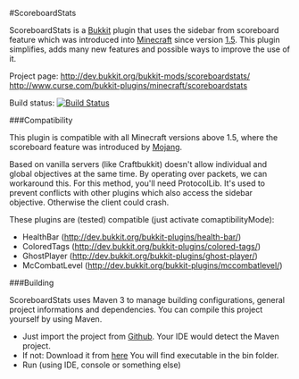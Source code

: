 #ScoreboardStats

ScoreboardStats is a [Bukkit](https://github.com/Bukkit/Bukkit) plugin
    that uses the sidebar from scoreboard feature which was introduced into
    [Minecraft](http://minecraft.net) since version
    [1.5](http://mcupdate.tumblr.com/post/45267771887/minecraft-1-5).
This plugin simplifies, adds many new features and possible ways to improve
    the use of it.

Project page:
    http://dev.bukkit.org/bukkit-mods/scoreboardstats/
    http://www.curse.com/bukkit-plugins/minecraft/scoreboardstats

Build status:
    [![Build Status](https://travis-ci.org/games647/ScoreboardStats.svg)](https://travis-ci.org/games647/ScoreboardStats/)

###Compatibility

This plugin is compatible with all Minecraft versions above 1.5, where the
    scoreboard feature was introduced by [Mojang](https://mojang.com/).

Based on vanilla servers (like Craftbukkit) doesn't allow individual and global
objectives at the same time. By operating over packets, we can workaround this.
For this method, you'll need ProtocolLib. It's used to prevent conflicts with
other plugins which also access the sidebar objective. Otherwise the client
could crash.

These plugins are (tested) compatible (just activate comaptibilityMode):
* HealthBar (http://dev.bukkit.org/bukkit-plugins/health-bar/)
* ColoredTags (http://dev.bukkit.org/bukkit-plugins/colored-tags/)
* GhostPlayer (http://dev.bukkit.org/bukkit-plugins/ghost-player/)
* McCombatLevel (http://dev.bukkit.org/bukkit-plugins/mccombatlevel/)

###Building

ScoreboardStats uses Maven 3 to manage building configurations,
    general project informations and dependencies.
You can compile this project yourself by using Maven.


* Just import the project from [Github](http://github.com/).
    Your IDE would detect the Maven project.
* If not: Download it from [here](http://maven.apache.org/download.cgi)
    You will find executable in the bin folder.
* Run (using IDE, console or something else)